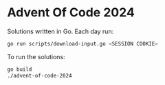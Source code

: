 # Advent Of Code 2024

Solutions written in Go. Each day run:

```bash
go run scripts/download-input.go <SESSION COOKIE>
```

To run the solutions:

```bash
go build
./advent-of-code-2024
```